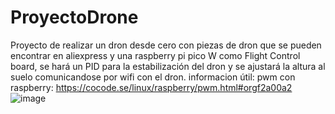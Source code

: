 # ProyectoDrone
Proyecto de realizar un dron desde cero con piezas de dron que se pueden encontrar en aliexpress y una raspberry pi pico W como Flight Control board, se hará un PID para la estabilización del dron y se ajustará la altura al suelo comunicandose por wifi con el dron.
 informacion útil: pwm con raspberry: https://cocode.se/linux/raspberry/pwm.html#orgf2a00a2 
 ![image](https://github.com/Addrys/ProyectoDrone/assets/93978561/6c6ea78d-7108-4311-ad1a-63ce249fcbaf)
